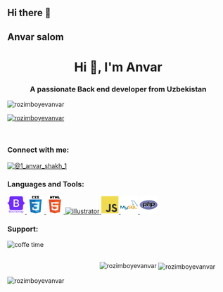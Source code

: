## Hi there 👋
## Anvar salom<h1 align="center">Hi 👋, I'm Anvar</h1>
<h3 align="center">A passionate Back end developer from Uzbekistan</h3>

<p align="left"> <img src="https://komarev.com/ghpvc/?username=rozimboyevanvar&label=Profile%20views&color=0e75b6&style=flat" alt="rozimboyevanvar" /> </p>

<p align="left"> <a href="https://github.com/ryo-ma/github-profile-trophy"><img src="https://github-profile-trophy.vercel.app/?username=rozimboyevanvar" alt="rozimboyevanvar" /></a> </p>

<p align="left"> <a href="https://twitter.com/" target="blank"><img src="https://img.shields.io/twitter/follow/?logo=twitter&style=for-the-badge" alt="" /></a> </p>

<h3 align="left">Connect with me:</h3>
<p align="left">
<a href="https://instagram.com/@1_anvar_shakh_1" target="blank"><img align="center" src="https://raw.githubusercontent.com/rahuldkjain/github-profile-readme-generator/master/src/images/icons/Social/instagram.svg" alt="@1_anvar_shakh_1" height="30" width="40" /></a>
</p>

<h3 align="left">Languages and Tools:</h3>
<p align="left"> <a href="https://getbootstrap.com" target="_blank" rel="noreferrer"> <img src="https://raw.githubusercontent.com/devicons/devicon/master/icons/bootstrap/bootstrap-plain-wordmark.svg" alt="bootstrap" width="40" height="40"/> </a> <a href="https://www.w3schools.com/css/" target="_blank" rel="noreferrer"> <img src="https://raw.githubusercontent.com/devicons/devicon/master/icons/css3/css3-original-wordmark.svg" alt="css3" width="40" height="40"/> </a> <a href="https://www.w3.org/html/" target="_blank" rel="noreferrer"> <img src="https://raw.githubusercontent.com/devicons/devicon/master/icons/html5/html5-original-wordmark.svg" alt="html5" width="40" height="40"/> </a> <a href="https://www.adobe.com/in/products/illustrator.html" target="_blank" rel="noreferrer"> <img src="https://www.vectorlogo.zone/logos/adobe_illustrator/adobe_illustrator-icon.svg" alt="illustrator" width="40" height="40"/> </a> <a href="https://developer.mozilla.org/en-US/docs/Web/JavaScript" target="_blank" rel="noreferrer"> <img src="https://raw.githubusercontent.com/devicons/devicon/master/icons/javascript/javascript-original.svg" alt="javascript" width="40" height="40"/> </a> <a href="https://www.mysql.com/" target="_blank" rel="noreferrer"> <img src="https://raw.githubusercontent.com/devicons/devicon/master/icons/mysql/mysql-original-wordmark.svg" alt="mysql" width="40" height="40"/> </a> <a href="https://www.php.net" target="_blank" rel="noreferrer"> <img src="https://raw.githubusercontent.com/devicons/devicon/master/icons/php/php-original.svg" alt="php" width="40" height="40"/> </a> </p>

<h3 align="left">Support:</h3>
<p><a href="https://www.buymeacoffee.com/coffe time"> <img align="left" src="https://cdn.buymeacoffee.com/buttons/v2/default-yellow.png" height="50" width="210" alt="coffe time" /></a></p><br><br>

<p><img align="left" src="https://github-readme-stats.vercel.app/api/top-langs?username=rozimboyevanvar&show_icons=true&locale=en&layout=compact" alt="rozimboyevanvar" /></p>

<p>&nbsp;<img align="center" src="https://github-readme-stats.vercel.app/api?username=rozimboyevanvar&show_icons=true&locale=en" alt="rozimboyevanvar" /></p>

<p><img align="center" src="https://github-readme-streak-stats.herokuapp.com/?user=rozimboyevanvar&" alt="rozimboyevanvar" /></p>


